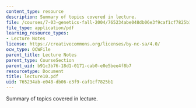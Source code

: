 ```yaml
---
content_type: resource
description: Summary of topics covered in lecture.
file: /courses/7-03-genetics-fall-2004/765234abe048db06e3f9caf1cf7825b1_lecture10.pdf
file_type: application/pdf
learning_resource_types:
- Lecture Notes
license: https://creativecommons.org/licenses/by-nc-sa/4.0/
ocw_type: OCWFile
parent_title: Lecture Notes
parent_type: CourseSection
parent_uid: b91c3b76-18d1-0171-cab0-e0e5bee4f8b7
resourcetype: Document
title: lecture10.pdf
uid: 765234ab-e048-db06-e3f9-caf1cf7825b1
---
```

Summary of topics covered in lecture.